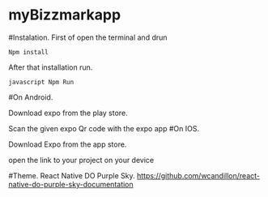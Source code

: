 # myBizzmarkapp

#Instalation.
  First of open the terminal and drun
  
  ```
  Npm install
  ```
  
  After that installation run.
  
  ``` 
  javascript Npm Run
  ```
  
  #On Android.
  
  Download expo from the play store. 
  
  Scan the given expo Qr code with the expo app
  #On IOS.
  
   Download Expo from the app store.
    
   open the link to your project on your device
    
  
  #Theme.
    React Native DO Purple Sky.
    https://github.com/wcandillon/react-native-do-purple-sky-documentation
